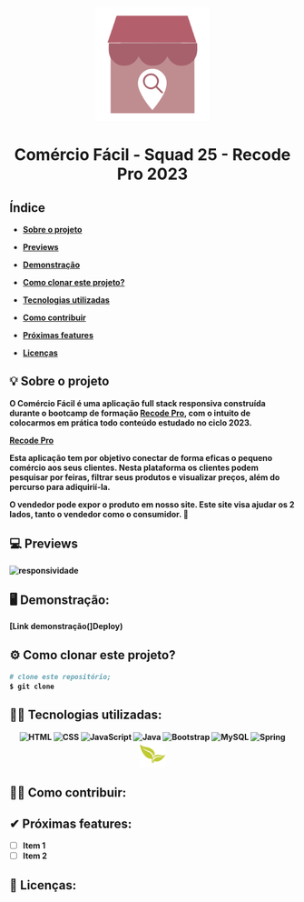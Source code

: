 <div align="center">
<img src="https://github.com/montesuma10/M-dulo-4---Desenvolvimento-de-Sistemas---N-vel-2/blob/main/logo.png" height="200">
  <h1><strong>Comércio Fácil -  Squad 25 - Recode Pro 2023<strong</h1>
</div>

## Índice
- <a href="#sobre-o-projeto">Sobre o projeto</a>
- <a href="#previews">Previews</a>

- <a href="#demonstração">Demonstração</a>
- <a href="#como-clonar-este-projeto-?">Como clonar este projeto?</a>
- <a href="#tecnologias-utilizadas">Tecnologias utilizadas</a>
- <a href="#como-contribuir">Como contribuir</a>
- <a href="#proximas-features">Próximas features</a>
- <a href="#licenças">Licenças</a>

## 💡 Sobre o projeto

O **Comércio Fácil** é uma aplicação full stack responsiva construída durante o bootcamp de formação [Recode Pro](https://recodepro.org.br/ "Site da Recode Pro"), com o intuito de colocarmos em prática todo conteúdo estudado no ciclo 2023.

<a href="http://" target="_blank">Recode Pro</a>

Esta aplicação tem por objetivo conectar de forma eficas o pequeno comércio aos seus clientes.
Nesta plataforma os clientes podem pesquisar por feiras, filtrar seus produtos e visualizar preços, além do percurso para adiquirií-la.

O vendedor pode expor o produto em nosso site.
Este site visa ajudar os 2 lados, tanto o vendedor como o consumidor. 🛒
<br>

## 💻 Previews
![responsividade](https://github.com/squad25-recodePro23/comercioFacil-squad25/assets/85527665/ccb3e406-1578-4afb-8a32-45d74bf16142)

## 🖥 Demonstração:

[Link demonstração(]Deploy)

## ⚙ Como clonar este projeto?

```bash
# clone este repositório;
$ git clone

```

## 👨‍💻 Tecnologias utilizadas:

<div align="center">
  <img src="https://cdn.jsdelivr.net/gh/devicons/devicon/icons/html5/html5-original-wordmark.svg" height="40" title='HTML'>
  <img src="https://cdn.jsdelivr.net/gh/devicons/devicon/icons/css3/css3-original-wordmark.svg" height="40" title='CSS'>
  <img src="https://cdn.jsdelivr.net/gh/devicons/devicon/icons/javascript/javascript-original.svg" height="40" title='JavaScript'>
  <img src="https://cdn.jsdelivr.net/gh/devicons/devicon/icons/java/java-original-wordmark.svg" height="40" title='Java'>  
  <img src="https://cdn.jsdelivr.net/gh/devicons/devicon/icons/bootstrap/bootstrap-original-wordmark.svg" height="40" title='Bootstrap'>
  <img src="https://cdn.jsdelivr.net/gh/devicons/devicon/icons/mysql/mysql-original.svg" height="40" title='MySQL'>
  <img src="https://cdn.jsdelivr.net/gh/devicons/devicon/icons/spring/spring-original.svg" height="40" title='Spring'>
  <img src="https://github.com/montesuma10/M-dulo-4---Desenvolvimento-de-Sistemas---N-vel-2/blob/main/thymeleaf.png" height="45" title='Thymeleaf'>                  
</div>

## 🙋‍♂️ Como contribuir:

## ✔ Próximas features:

- [ ] Item 1
- [ ] Item 2

## 📃 Licenças:





